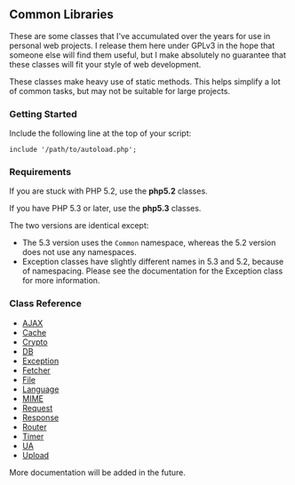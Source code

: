 
Common Libraries
----------------

These are some classes that I've accumulated over the years for use in personal web projects.
I release them here under GPLv3 in the hope that someone else will find them useful,
but I make absolutely no guarantee that these classes will fit your style of web development.

These classes make heavy use of static methods.
This helps simplify a lot of common tasks, but may not be suitable for large projects.

### Getting Started

Include the following line at the top of your script:

    include '/path/to/autoload.php';

### Requirements

If you are stuck with PHP 5.2, use the **php5.2** classes.

If you have PHP 5.3 or later, use the **php5.3** classes.

The two versions are identical except:

  - The 5.3 version uses the `Common` namespace, whereas the 5.2 version does not use any namespaces.
  - Exception classes have slightly different names in 5.3 and 5.2, because of namespacing.
    Please see the documentation for the Exception class for more information.

### Class Reference

  - [AJAX](https://github.com/kijin/common/blob/master/doc/ajax.md)
  - [Cache](https://github.com/kijin/common/blob/master/doc/cache.md)
  - [Crypto](https://github.com/kijin/common/blob/master/doc/crypto.md)
  - [DB](https://github.com/kijin/common/blob/master/doc/db.md)
  - [Exception](https://github.com/kijin/common/blob/master/doc/exception.md)
  - [Fetcher](https://github.com/kijin/common/blob/master/doc/fetcher.md)
  - [File](https://github.com/kijin/common/blob/master/doc/file.md)
  - [Language](https://github.com/kijin/common/blob/master/doc/language.md)
  - [MIME](https://github.com/kijin/common/blob/master/doc/mime.md)
  - [Request](https://github.com/kijin/common/blob/master/doc/request.md)
  - [Response](https://github.com/kijin/common/blob/master/doc/response.md)
  - [Router](https://github.com/kijin/common/blob/master/doc/router.md)
  - [Timer](https://github.com/kijin/common/blob/master/doc/timer.md)
  - [UA](https://github.com/kijin/common/blob/master/doc/ua.md)
  - [Upload](https://github.com/kijin/common/blob/master/doc/upload.md)

More documentation will be added in the future.
